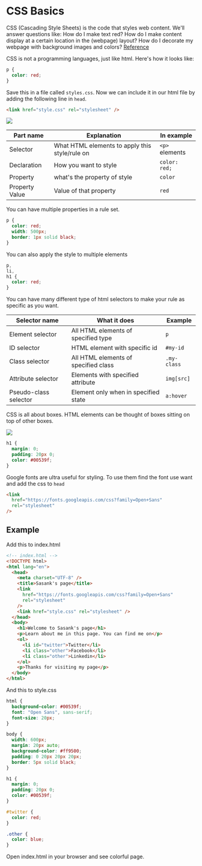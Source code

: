# CSS Basics

CSS (Cascading Style Sheets) is the code that styles web content. We'll answer questions like: How do I make text red? How do I make content display at a certain location in the (webpage) layout? How do I decorate my webpage with background images and colors? [Reference](https://developer.mozilla.org/en-US/docs/Learn/Getting_started_with_the_web/CSS_basics)

CSS is not a programming languages, just like html. Here's how it looks like:

```css
p {
  color: red;
}
```

Save this in a file called `styles.css`. Now we can include it in our html file by adding the following line in `head`.

```html
<link href="style.css" rel="stylesheet" />
```

![](https://developer.mozilla.org/en-US/docs/Learn/Getting_started_with_the_web/CSS_basics/css-declaration-small.png)

| Part name      | Explanation                                    | In example     |
| -------------- | ---------------------------------------------- | -------------- |
| Selector       | What HTML elements to apply this style/rule on | `<p>` elements |
| Declaration    | How you want to style                          | `color: red;`  |
| Property       | what's the property of style                   | `color`        |
| Property Value | Value of that property                         | `red`          |

You can have multiple properties in a rule set.

```css
p {
  color: red;
  width: 500px;
  border: 1px solid black;
}
```

You can also apply the style to multiple elements

```css
p,
li,
h1 {
  color: red;
}
```

You can have many different type of html selectors to make your rule as specific as you want.

| Selector name         | What it does                         | Example     |
| --------------------- | ------------------------------------ | ----------- |
| Element selector      | All HTML elements of specified type  | `p`         |
| ID selector           | HTML element with specific id        | `#my-id`    |
| Class selector        | All HTML elements of specified class | `.my-class` |
| Attribute selector    | Elements with specified attribute    | `img[src]`  |
| Pseudo-class selector | Element only when in specified state | `a:hover`   |

CSS is all about boxes. HTML elements can be thought of boxes sitting on top of other boxes.

![](https://developer.mozilla.org/en-US/docs/Learn/Getting_started_with_the_web/CSS_basics/box-model.png)

```css
h1 {
  margin: 0;
  padding: 20px 0;
  color: #00539f;
}
```

Google fonts are ultra useful for styling. To use them find the font use want and add the css to `head`

```html
<link
  href="https://fonts.googleapis.com/css?family=Open+Sans"
  rel="stylesheet"
/>
```

## Example

Add this to index.html

```html
<!-- index.html -->
<!DOCTYPE html>
<html lang="en">
  <head>
    <meta charset="UTF-8" />
    <title>Sasank's page</title>
    <link
      href="https://fonts.googleapis.com/css?family=Open+Sans"
      rel="stylesheet"
    />
    <link href="style.css" rel="stylesheet" />
  </head>
  <body>
    <h1>Welcome to Sasank's page</h1>
    <p>Learn about me in this page. You can find me on</p>
    <ol>
      <li id="twitter">Twitter</li>
      <li class="other">Facebook</li>
      <li class="other">Linkedin</li>
    </ol>
    <p>Thanks for visiting my page</p>
  </body>
</html>
```

And this to style.css

```css
html {
  background-color: #00539f;
  font: "Open Sans", sans-serif;
  font-size: 20px;
}

body {
  width: 600px;
  margin: 20px auto;
  background-color: #ff9500;
  padding: 0 20px 20px 20px;
  border: 5px solid black;
}

h1 {
  margin: 0;
  padding: 20px 0;
  color: #00539f;
}

#twitter {
  color: red;
}

.other {
  color: blue;
}
```

Open index.html in your browser and see colorful page.